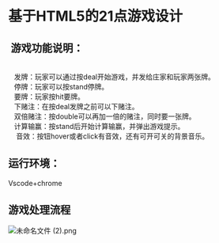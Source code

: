 # 基于HTML5的21点游戏设计

<a name="NSGuU"></a>
##  游戏功能说明：
<br />   发牌：玩家可以通过按deal开始游戏，并发给庄家和玩家两张牌。<br />   停牌：玩家可以按stand停牌。<br />   要牌：玩家按hit要牌。<br />   下赌注：在按deal发牌之前可以下赌注。<br />   双倍赌注：按double可以再加一倍的赌注，同时要一张牌。<br />   计算输赢：按stand后开始计算输赢，并弹出游戏提示。<br />    音效：按钮hover或者click有音效，还有可开可关的背景音乐。
<a name="gCXgT"></a>
## 运行环境：

Vscode+chrome

<a name="I1od7"></a>
## 游戏处理流程

![未命名文件 (2).png](https://cdn.nlark.com/yuque/0/2020/png/262951/1581593411163-29cf6159-7378-4fe2-bf55-f4484a4c6e44.png#align=left&display=inline&height=880&name=%E6%9C%AA%E5%91%BD%E5%90%8D%E6%96%87%E4%BB%B6%20%282%29.png&originHeight=880&originWidth=203&size=28468&status=done&style=none&width=203)
